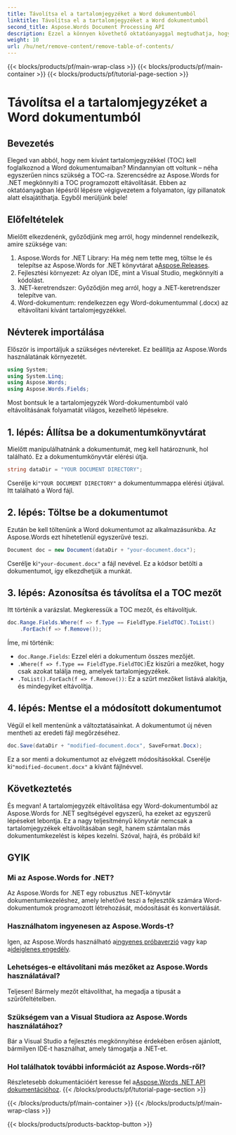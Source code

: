 ```yaml
---
title: Távolítsa el a tartalomjegyzéket a Word dokumentumból
linktitle: Távolítsa el a tartalomjegyzéket a Word dokumentumból
second_title: Aspose.Words Document Processing API
description: Ezzel a könnyen követhető oktatóanyaggal megtudhatja, hogyan távolíthat el tartalomjegyzéket (TOC) a Word dokumentumokból az Aspose.Words for .NET használatával.
weight: 10
url: /hu/net/remove-content/remove-table-of-contents/
---
```


{{< blocks/products/pf/main-wrap-class >}}
{{< blocks/products/pf/main-container >}}
{{< blocks/products/pf/tutorial-page-section >}}

# Távolítsa el a tartalomjegyzéket a Word dokumentumból

## Bevezetés

Eleged van abból, hogy nem kívánt tartalomjegyzékkel (TOC) kell foglalkoznod a Word dokumentumaiban? Mindannyian ott voltunk – néha egyszerűen nincs szükség a TOC-ra. Szerencsédre az Aspose.Words for .NET megkönnyíti a TOC programozott eltávolítását. Ebben az oktatóanyagban lépésről lépésre végigvezetem a folyamaton, így pillanatok alatt elsajátíthatja. Egyből merüljünk bele!

## Előfeltételek

Mielőtt elkezdenénk, győződjünk meg arról, hogy mindennel rendelkezik, amire szüksége van:

1.  Aspose.Words for .NET Library: Ha még nem tette meg, töltse le és telepítse az Aspose.Words for .NET könyvtárat a[Aspose.Releases](https://releases.aspose.com/words/net/).
2. Fejlesztési környezet: Az olyan IDE, mint a Visual Studio, megkönnyíti a kódolást.
3. .NET-keretrendszer: Győződjön meg arról, hogy a .NET-keretrendszer telepítve van.
4. Word-dokumentum: rendelkezzen egy Word-dokumentummal (.docx) az eltávolítani kívánt tartalomjegyzékkel.

## Névterek importálása

Először is importáljuk a szükséges névtereket. Ez beállítja az Aspose.Words használatának környezetét.

```csharp
using System;
using System.Linq;
using Aspose.Words;
using Aspose.Words.Fields;
```

Most bontsuk le a tartalomjegyzék Word-dokumentumból való eltávolításának folyamatát világos, kezelhető lépésekre.

## 1. lépés: Állítsa be a dokumentumkönyvtárat

Mielőtt manipulálhatnánk a dokumentumát, meg kell határoznunk, hol található. Ez a dokumentumkönyvtár elérési útja.

```csharp
string dataDir = "YOUR DOCUMENT DIRECTORY";
```

 Cserélje ki`"YOUR DOCUMENT DIRECTORY"` a dokumentummappa elérési útjával. Itt található a Word fájl.

## 2. lépés: Töltse be a dokumentumot

Ezután be kell töltenünk a Word dokumentumot az alkalmazásunkba. Az Aspose.Words ezt hihetetlenül egyszerűvé teszi.

```csharp
Document doc = new Document(dataDir + "your-document.docx");
```

 Cserélje ki`"your-document.docx"` a fájl nevével. Ez a kódsor betölti a dokumentumot, így elkezdhetjük a munkát.

## 3. lépés: Azonosítsa és távolítsa el a TOC mezőt

Itt történik a varázslat. Megkeressük a TOC mezőt, és eltávolítjuk.

```csharp
doc.Range.Fields.Where(f => f.Type == FieldType.FieldTOC).ToList()
    .ForEach(f => f.Remove());
```

Íme, mi történik:
- `doc.Range.Fields`: Ezzel eléri a dokumentum összes mezőjét.
- `.Where(f => f.Type == FieldType.FieldTOC)`Ez kiszűri a mezőket, hogy csak azokat találja meg, amelyek tartalomjegyzékek.
- `.ToList().ForEach(f => f.Remove())`: Ez a szűrt mezőket listává alakítja, és mindegyiket eltávolítja.

## 4. lépés: Mentse el a módosított dokumentumot

Végül el kell mentenünk a változtatásainkat. A dokumentumot új néven mentheti az eredeti fájl megőrzéséhez.

```csharp
doc.Save(dataDir + "modified-document.docx", SaveFormat.Docx);
```

 Ez a sor menti a dokumentumot az elvégzett módosításokkal. Cserélje ki`"modified-document.docx"` a kívánt fájlnévvel.

## Következtetés

És megvan! A tartalomjegyzék eltávolítása egy Word-dokumentumból az Aspose.Words for .NET segítségével egyszerű, ha ezeket az egyszerű lépéseket lebontja. Ez a nagy teljesítményű könyvtár nemcsak a tartalomjegyzékek eltávolításában segít, hanem számtalan más dokumentumkezelést is képes kezelni. Szóval, hajrá, és próbáld ki!

## GYIK

### Mi az Aspose.Words for .NET?

Az Aspose.Words for .NET egy robusztus .NET-könyvtár dokumentumkezeléshez, amely lehetővé teszi a fejlesztők számára Word-dokumentumok programozott létrehozását, módosítását és konvertálását.

### Használhatom ingyenesen az Aspose.Words-t?

 Igen, az Aspose.Words használható a[ingyenes próbaverzió](https://releases.aspose.com/) vagy kap a[ideiglenes engedély](https://purchase.aspose.com/temporary-license/).

### Lehetséges-e eltávolítani más mezőket az Aspose.Words használatával?

Teljesen! Bármely mezőt eltávolíthat, ha megadja a típusát a szűrőfeltételben.

### Szükségem van a Visual Studiora az Aspose.Words használatához?

Bár a Visual Studio a fejlesztés megkönnyítése érdekében erősen ajánlott, bármilyen IDE-t használhat, amely támogatja a .NET-et.

### Hol találhatok további információt az Aspose.Words-ről?

 Részletesebb dokumentációért keresse fel a[Aspose.Words .NET API dokumentációhoz](https://reference.aspose.com/words/net/).
{{< /blocks/products/pf/tutorial-page-section >}}

{{< /blocks/products/pf/main-container >}}
{{< /blocks/products/pf/main-wrap-class >}}

{{< blocks/products/products-backtop-button >}}

